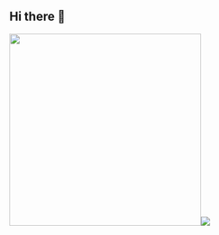 ## Hi there 👋
<img src="https://media2.giphy.com/media/v1.Y2lkPTc5MGI3NjExMHczZ3k1NjI4enY4N240cG5yeXllMmYwOTBidmZqZng5bjJrM3ZsaCZlcD12MV9pbnRlcm5hbF9naWZfYnlfaWQmY3Q9Zw/3oKIPnAiaMCws8nOsE/giphy.gif" height="340"/><img src="https://media4.giphy.com/media/v1.Y2lkPTc5MGI3NjExNzJoOTd3MWQ5N2ZhZ2YyeTZkNTNmZjJ3N2cydWY4bHR5eDRxazEyaiZlcD12MV9pbnRlcm5hbF9naWZfYnlfaWQmY3Q9Zw/13HBDT4QSTpveU/giphy.gif"/>
<!--
**adairgonzalez/adairgonzalez** is a ✨ _special_ ✨ repository because its `README.md` (this file) appears on your GitHub profile.

Here are some ideas to get you started:

- 🔭 I’m currently working on ...
- 🌱 I’m currently learning ...
- 👯 I’m looking to collaborate on ...
- 🤔 I’m looking for help with ...
- 💬 Ask me about ...
- 📫 How to reach me: ...
- 😄 Pronouns: ...
- ⚡ Fun fact: ...
-->
